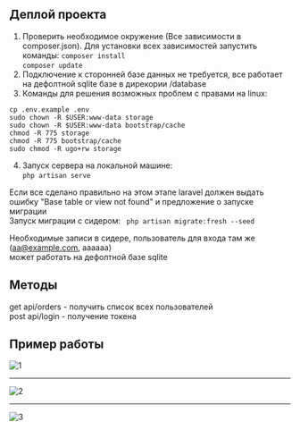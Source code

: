 ## Деплой проекта
1. Проверить необходимое окружение (Все зависимости в composer.json). Для установки всех зависимостей запустить команды:
```composer install```  
```composer update```
2. Подключение к сторонней базе данных не требуется, все работает на дефолтной sqlite базе в дирекории /database
3. Команды для решения возможных проблем с правами на linux:
```
cp .env.example .env
sudo chown -R $USER:www-data storage
sudo chown -R $USER:www-data bootstrap/cache
chmod -R 775 storage
chmod -R 775 bootstrap/cache
sudo chmod -R ugo+rw storage
```
4. Запуск сервера на локальной машине:  
```php artisan serve```
     
Если все сделано правильно на этом этапе laravel должен выдать ошибку "Base table or view not found" и предложение о запуске миграции  
Запуск миграции с сидером:
``` php artisan migrate:fresh --seed```  
  
Необходимые записи в сидере, пользователь для входа там же (aa@example.com, aaaaaa)  
может работать на дефолтной базе sqlite

## Методы

get api/orders - получить список всех пользователей   
post api/login - получение токена  

## Пример работы
![1](https://github.com/user-attachments/assets/d8f8015c-5c0a-4c06-92d4-0ee7d4f8d4b8)
<hr>

![2](https://github.com/user-attachments/assets/7ef1024d-86a0-44db-ab73-963863648aa8)

<hr>

![3](https://github.com/user-attachments/assets/53a9de41-4780-4279-b978-53ba570822df)
